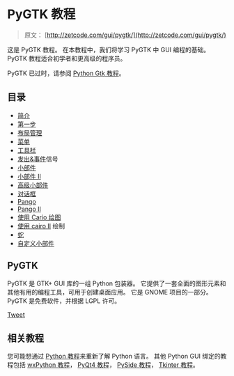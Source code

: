# PyGTK 教程

> 原文： [http://zetcode.com/gui/pygtk/](http://zetcode.com/gui/pygtk/)

这是 PyGTK 教程。 在本教程中，我们将学习 PyGTK 中 GUI 编程的基础。 PyGTK 教程适合初学者和更高级的程序员。

PyGTK 已过时，请参阅 [Python Gtk 教程](/python/gtk/)。

## 目录



*   [简介](introduction/)
*   [第一步](firststeps/)
*   [布局管理](layout/)
*   [菜单](menus/)
*   [工具栏](toolbars/)
*   [发出&事件](signals/)信号
*   [小部件](widgets/)
*   [小部件 II](widgetsII/)
*   [高级小部件](advancedwidgets/)
*   [对话框](dialogs/)
*   [Pango](pango/)
*   [Pango II](pangoII/)
*   [使用 Cario 绘图](drawing/)
*   [使用 cairo II](drawingII/) 绘制
*   [蛇](snake/)
*   [自定义小部件](customwidget/)



## PyGTK

PyGTK 是 GTK+  GUI 库的一组 Python 包装器。 它提供了一套全面的图形元素和其他有用的编程工具，可用于创建桌面应用。 它是 GNOME 项目的一部分。 PyGTK 是免费软件，并根据 LGPL 许可。

[Tweet](https://twitter.com/share) 

## 相关教程

您可能想通过 [Python 教程](/lang/python/)来重新了解 Python 语言。 其他 Python GUI 绑定的教程包括 [wxPython 教程](/wxpython/)， [PyQt4 教程](/gui/pyqt4/)， [PySide 教程](/gui/pysidetutorial/)， [Tkinter 教程](/tkinter/)。
